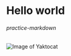 # Hello world
###### practice-markdown
![Image of Yaktocat](https://octodex.github.com/images/yaktocat.png)
